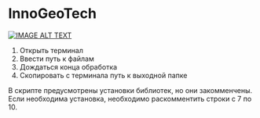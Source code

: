 # InnoGeoTech
[![IMAGE ALT TEXT](http://img.youtube.com/vi/2SjQx3PZUYA/0.jpg)](http://www.youtube.com/watch?v=2SjQx3PZUYA "Video Title")

1) Открыть терминал
2) Ввести путь к файлам
3) Дождаться конца обработка
4) Скопировать с терминала путь к выходной папке

В скрипте предусмотрены установки библиотек, но они закомменчены. Если необходима установка, необходимо раскомментить строки с 7 по 10.
